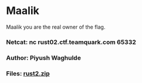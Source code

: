 Maalik
=

Maalik you are the real owner of the flag.

### Netcat: nc rust02.ctf.teamquark.com 65332

### Author: Piyush Waghulde

### Files: [rust2.zip](./rust2.zip)
